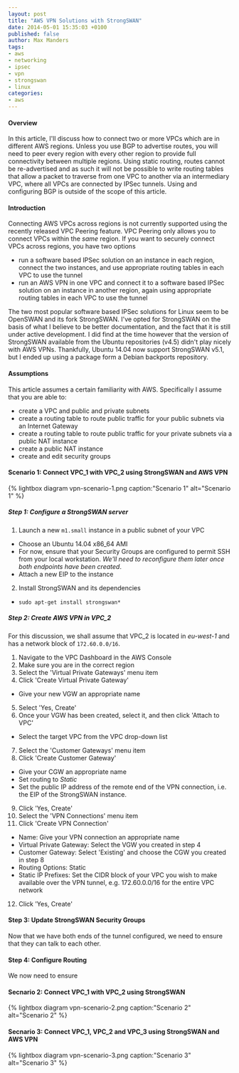 ```yaml
---
layout: post
title: "AWS VPN Solutions with StrongSWAN"
date: 2014-05-01 15:35:03 +0100
published: false
author: Max Manders
tags:
- aws
- networking
- ipsec
- vpn
- strongswan
- linux
categories:
- aws
---
```

#### Overview
In this article, I'll discuss how to connect two or more VPCs which are in different AWS
regions.  Unless you use BGP to advertise routes, you will need to peer every region with
every other region to provide full connectivity between multiple regions.  Using static
routing, routes cannot be re-advertised and as such it will not be possible to write
routing tables that allow a packet to traverse from one VPC to another via an intermediary
VPC, where all VPCs are connected by IPSec tunnels.  Using and configuring BGP is outside
of the scope of this article.
<!--more-->

#### Introduction
Connecting AWS VPCs across regions is not currently supported using the recently released
VPC Peering feature.  VPC Peering only allows you to connect VPCs within the _same_
region.  If you want to securely connect VPCs across regions, you have two options

* run a software based IPSec solution on an instance in each region, connect the two
  instances, and use appropriate routing tables in each VPC to use the tunnel
* run an AWS VPN in one VPC and connect it to a software based IPSec solution on an
  instance in another region, again using appropriate routing tables in each VPC to use
  the tunnel

The two most popular software based IPSec solutions for Linux seem to be OpenSWAN and its
fork StrongSWAN.  I've opted for StrongSWAN on the basis of what I believe to be better
documentation, and the fact that it is still under active development.  I did find at the
time however that the version of StrongSWAN available from the Ubuntu repositories (v4.5)
didn't play nicely with AWS VPNs.  Thankfully, Ubuntu 14.04 now support StrongSWAN v5.1,
but I ended up using a package form a Debian backports repository. 

#### Assumptions
This article assumes a certain familiarity with AWS.  Specifically I assume that you are
able to:
* create a VPC and public and private subnets
* create a routing table to route public traffic for your public subnets via an Internet Gateway
* create a routing table to route public traffic for your private subnets via a public NAT
  instance
* create a public NAT instance
* create and edit security groups


#### Scenario 1: Connect VPC_1 with VPC_2 using StrongSWAN and AWS VPN
{% lightbox diagram vpn-scenario-1.png caption:"Scenario 1" alt="Scenario 1" %}

##### Step 1: Configure a StrongSWAN server
1. Launch a new `m1.small` instance in a public subnet of your VPC
  * Choose an Ubuntu 14.04 x86_64 AMI
  * For now, ensure that your Security Groups are configured to permit SSH from your local
    workstation.  _We'll need to reconfigure them later once both endpoints have been
    created_.
  * Attach a new EIP to the instance
2. Install StrongSWAN and its dependencies
  * `sudo apt-get install strongswan*`

##### Step 2: Create AWS VPN in VPC_2
For this discussion, we shall assume that VPC_2 is located in _eu-west-1_ and has a
network block of `172.60.0.0/16`.

1. Navigate to the VPC Dashboard in the AWS Console
2. Make sure you are in the correct region
3. Select the 'Virtual Private Gateways' menu item
4. Click 'Create Virtual Private Gateway'
  * Give your new VGW an appropriate name
5. Select 'Yes, Create'
6. Once your VGW has been created, select it, and then click 'Attach to VPC'
  * Select the target VPC from the VPC drop-down list
7. Select the 'Customer Gateways' menu item
8. Click 'Create Customer Gateway'
  * Give your CGW an appropriate name
  * Set routing to _Static_
  * Set the public IP address of the remote end of the VPN connection, i.e. the EIP of the
    StrongSWAN instance.
9. Click 'Yes, Create'
10. Select the 'VPN Connections' menu item
11. Click 'Create VPN Connection'
  * Name: Give your VPN connection an appropriate name
  * Virtual Private Gateway:  Select the VGW you created in step 4
  * Customer Gateway: Select 'Existing' and choose the CGW you created in step 8
  * Routing Options: Static
  * Static IP Prefixes: Set the CIDR block of your VPC you wish to make available over the
    VPN tunnel, e.g. 172.60.0.0/16 for the entire VPC network
12. Click 'Yes, Create'

#### Step 3: Update StrongSWAN Security Groups
Now that we have both ends of the tunnel configured, we need to ensure that they can talk
to each other.

#### Step 4: Configure Routing
We now need to ensure 

#### Secnario 2: Connect VPC_1 with VPC_2 using StrongSWAN
{% lightbox diagram vpn-scenario-2.png caption:"Scenario 2" alt="Scenario 2" %}

#### Secnario 3: Connect VPC_1, VPC_2 and VPC_3 using StrongSWAN and AWS VPN
{% lightbox diagram vpn-scenario-3.png caption:"Scenario 3" alt="Scenario 3" %}
